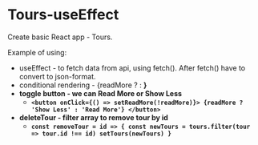 # Tours-useEffect

Create basic React app - Tours.

Example of using:

- useEffect - to fetch data from api, using fetch(). After fetch() have to convert to json-format.
- conditional rendering - {readMore ? <A /> : <B />}
- toggle button - we can Read More or Show Less
  - `<button onClick={() => setReadMore(!readMore)}> {readMore ? 'Show Less' : 'Read More'} </button>`
- deleteTour - filter array to remove tour by id
  - `const removeTour = id => { const newTours = tours.filter(tour => tour.id !== id) setTours(newTours) }`
